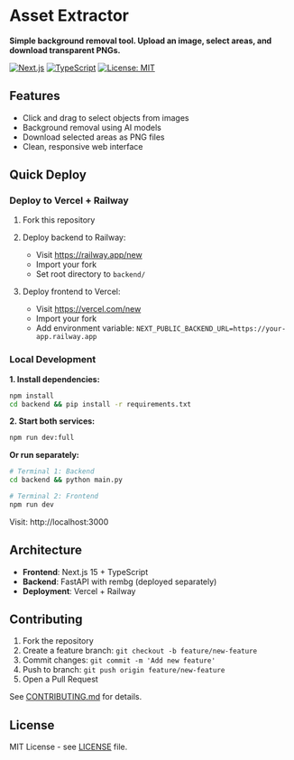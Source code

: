 # Asset Extractor

**Simple background removal tool. Upload an image, select areas, and download transparent PNGs.**

[![Next.js](https://img.shields.io/badge/Next.js-15.5.2-black)](https://nextjs.org/)
[![TypeScript](https://img.shields.io/badge/TypeScript-5.0-blue)](https://typescriptlang.org/)
[![License: MIT](https://img.shields.io/badge/License-MIT-yellow.svg)](./LICENSE)

## Features

- Click and drag to select objects from images
- Background removal using AI models
- Download selected areas as PNG files
- Clean, responsive web interface

## Quick Deploy

### Deploy to Vercel + Railway

1. Fork this repository

2. Deploy backend to Railway:
   - Visit https://railway.app/new
   - Import your fork
   - Set root directory to `backend/`

3. Deploy frontend to Vercel:
   - Visit https://vercel.com/new  
   - Import your fork
   - Add environment variable: `NEXT_PUBLIC_BACKEND_URL=https://your-app.railway.app`

### Local Development

**1. Install dependencies:**
```bash
npm install
cd backend && pip install -r requirements.txt
```

**2. Start both services:**
```bash
npm run dev:full
```

**Or run separately:**
```bash
# Terminal 1: Backend
cd backend && python main.py

# Terminal 2: Frontend  
npm run dev
```

Visit: http://localhost:3000

## Architecture

- **Frontend**: Next.js 15 + TypeScript
- **Backend**: FastAPI with rembg (deployed separately)
- **Deployment**: Vercel + Railway

## Contributing

1. Fork the repository
2. Create a feature branch: `git checkout -b feature/new-feature`
3. Commit changes: `git commit -m 'Add new feature'`
4. Push to branch: `git push origin feature/new-feature`
5. Open a Pull Request

See [CONTRIBUTING.md](./CONTRIBUTING.md) for details.

## License

MIT License - see [LICENSE](./LICENSE) file.